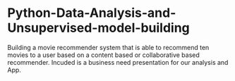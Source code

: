 # Python-Data-Analysis-and-Unsupervised-model-building
Building a movie recommender system that is able to recommend ten movies to a user based on a content based or collaborative based recommender. Incuded is a business need presentation for our analysis and App.
